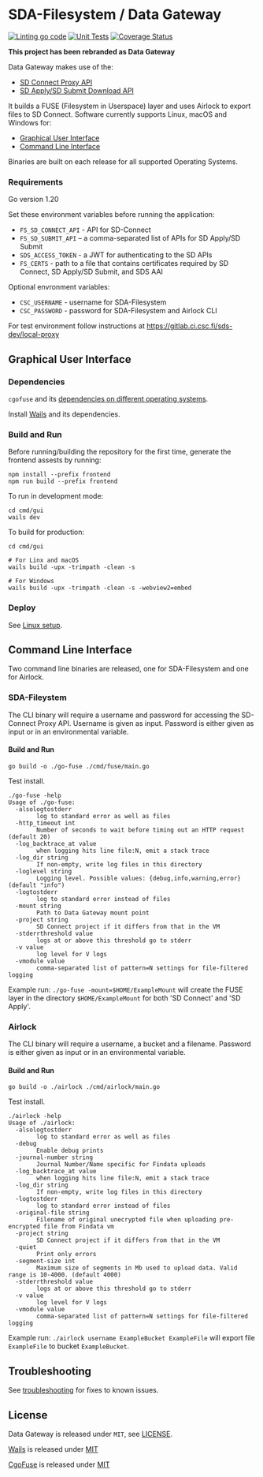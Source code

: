 # SDA-Filesystem / Data Gateway

[![Linting go code](https://github.com/CSCfi/sda-filesystem/actions/workflows/linting.yml/badge.svg)](https://github.com/CSCfi/sda-filesystem/actions/workflows/linting.yml)
[![Unit Tests](https://github.com/CSCfi/sda-filesystem/actions/workflows/unittest.yml/badge.svg)](https://github.com/CSCfi/sda-filesystem/actions/workflows/unittest.yml)
[![Coverage Status](https://coveralls.io/repos/github/CSCfi/sda-filesystem/badge.svg?branch=master)](https://coveralls.io/github/CSCfi/sda-filesystem?branch=master)

**This project has been rebranded as Data Gateway**

Data Gateway makes use of the:

- [SD Connect Proxy API](docs/SD-Connect-API.md) 
- [SD Apply/SD Submit Download API](docs/SD-Submit-API.md) 

It builds a FUSE (Filesystem in Userspace) layer and uses Airlock to export files to SD Connect. Software currently supports Linux, macOS and Windows for:
- [Graphical User Interface](#graphical-user-interface)
- [Command Line Interface](#command-line-interface)

Binaries are built on each release for all supported Operating Systems.

### Requirements

Go version 1.20

Set these environment variables before running the application:
- `FS_SD_CONNECT_API` - API for SD-Connect
- `FS_SD_SUBMIT_API` – a comma-separated list of APIs for SD Apply/SD Submit
- `SDS_ACCESS_TOKEN` - a JWT for authenticating to the SD APIs
- `FS_CERTS` - path to a file that contains certificates required by SD Connect, SD Apply/SD Submit, and SDS AAI 

Optional envronment variables:

- `CSC_USERNAME` - username for SDA-Filesystem
- `CSC_PASSWORD` - password for SDA-Filesystem and Airlock CLI

For test environment follow instructions at https://gitlab.ci.csc.fi/sds-dev/local-proxy

## Graphical User Interface

###  Dependencies

`cgofuse` and its [dependencies on different operating systems](https://github.com/billziss-gh/cgofuse#how-to-build).

Install [Wails](https://wails.io/docs/gettingstarted/installation) and its dependencies.

### Build and Run

Before running/building the repository for the first time, generate the frontend assests by running:
```
npm install --prefix frontend
npm run build --prefix frontend
```

To run in development mode:
```
cd cmd/gui
wails dev
``` 

To build for production:
```
cd cmd/gui

# For Linx and macOS
wails build -upx -trimpath -clean -s

# For Windows
wails build -upx -trimpath -clean -s -webview2=embed
```

### Deploy

See [Linux setup](docs/linux-setup.md).

## Command Line Interface

Two command line binaries are released, one for SDA-Filesystem and one for Airlock. 

### SDA-Fileystem

The CLI binary will require a username and password for accessing the SD-Connect Proxy API. Username is given as input. Password is either given as input or in an environmental variable.

#### Build and Run
```
go build -o ./go-fuse ./cmd/fuse/main.go
```
Test install.
```
./go-fuse -help                        
Usage of ./go-fuse:
  -alsologtostderr
    	log to standard error as well as files
  -http_timeout int
    	Number of seconds to wait before timing out an HTTP request (default 20)
  -log_backtrace_at value
    	when logging hits line file:N, emit a stack trace
  -log_dir string
    	If non-empty, write log files in this directory
  -loglevel string
    	Logging level. Possible values: {debug,info,warning,error} (default "info")
  -logtostderr
    	log to standard error instead of files
  -mount string
    	Path to Data Gateway mount point
  -project string
    	SD Connect project if it differs from that in the VM
  -stderrthreshold value
    	logs at or above this threshold go to stderr
  -v value
    	log level for V logs
  -vmodule value
    	comma-separated list of pattern=N settings for file-filtered logging

```
Example run: `./go-fuse -mount=$HOME/ExampleMount` will create the FUSE layer in the directory `$HOME/ExampleMount` for both 'SD Connect' and 'SD Apply'.

### Airlock

The CLI binary will require a username, a bucket and a filename. Password is either given as input or in an environmental variable.

#### Build and Run
```
go build -o ./airlock ./cmd/airlock/main.go
```
Test install.
```
./airlock -help
Usage of ./airlock:
  -alsologtostderr
    	log to standard error as well as files
  -debug
    	Enable debug prints
  -journal-number string
    	Journal Number/Name specific for Findata uploads
  -log_backtrace_at value
    	when logging hits line file:N, emit a stack trace
  -log_dir string
    	If non-empty, write log files in this directory
  -logtostderr
    	log to standard error instead of files
  -original-file string
    	Filename of original unecrypted file when uploading pre-encrypted file from Findata vm
  -project string
    	SD Connect project if it differs from that in the VM
  -quiet
    	Print only errors
  -segment-size int
    	Maximum size of segments in Mb used to upload data. Valid range is 10-4000. (default 4000)
  -stderrthreshold value
    	logs at or above this threshold go to stderr
  -v value
    	log level for V logs
  -vmodule value
    	comma-separated list of pattern=N settings for file-filtered logging
``` 

Example run: `./airlock username ExampleBucket ExampleFile` will export file `ExampleFile` to bucket `ExampleBucket`.

## Troubleshooting
See [troubleshooting](docs/troubleshooting.md) for fixes to known issues.

## License

Data Gateway is released under `MIT`, see [LICENSE](LICENSE).

[Wails](https://wails.io) is released under [MIT](https://github.com/wailsapp/wails/blob/master/LICENSE)

[CgoFuse](https://github.com/billziss-gh/cgofuse) is released under [MIT](https://github.com/billziss-gh/cgofuse/blob/master/LICENSE.txt)
